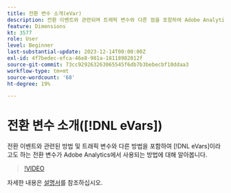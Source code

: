 ```yaml
---
title: 전환 변수 소개(eVar)
description: 전환 이벤트와 관련되며 트래픽 변수와 다른 점을 포함하여 Adobe Analytics에서 전환 변수(eVar)가 사용되는 방법에 대해 알아봅니다.
feature: Dimensions
kt: 3577
role: User
level: Beginner
last-substantial-update: 2023-12-14T00:00:00Z
exl-id: 4f7bedec-efca-46e8-981a-18118982012f
source-git-commit: 73cc929263263065545f6db7b3bebecbf10ddaa3
workflow-type: tm+mt
source-wordcount: '68'
ht-degree: 19%

---
```


# 전환 변수 소개([!DNL eVars])

전환 이벤트와 관련된 방법 및 트래픽 변수와 다른 방법을 포함하여 [!DNL eVars]이라고도 하는 전환 변수가 Adobe Analytics에서 사용되는 방법에 대해 알아봅니다.

>[!VIDEO](https://video.tv.adobe.com/v/3429023/?quality=12&learn=on&captions=kor)

자세한 내용은 [설명서](https://experienceleague.adobe.com/docs/analytics/components/dimensions/evar.html?lang=ko)를 참조하십시오.
